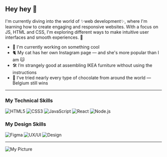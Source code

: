 ## Hey hey 🖖

I'm currently diving into the world of ✨web development✨, where I'm learning how to create engaging and responsive websites. 
With a focus on JS, HTML and CSS, I'm exploring different ways to make intuitive user interfaces and smooth experiences. 🧠


- 🤫 I'm currently working on something cool
- 🐈 My cat has her own Instagram page — and she's more popular than I am 🐱
- 🛠️ I’m strangely good at assembling IKEA furniture without using the instructions 
- 🍫 I’ve tried nearly every type of chocolate from around the world — Belgium still wins 

---
### My Technical Skills

![HTML5](https://img.shields.io/badge/HTML5-E34F26?style=for-the-badge&logo=html5&logoColor=white)
![CSS3](https://img.shields.io/badge/CSS3-1572B6?style=for-the-badge&logo=css3&logoColor=white)
![JavaScript](https://img.shields.io/badge/JavaScript-F7DF1E?style=for-the-badge&logo=javascript&logoColor=black)
![React](https://img.shields.io/badge/React-61DAFB?style=for-the-badge&logo=react&logoColor=black)
![Node.js](https://img.shields.io/badge/Node.js-339933?style=for-the-badge&logo=nodedotjs&logoColor=white)

### My Design Skills

![Figma](https://img.shields.io/badge/Figma-F24E1E?style=for-the-badge&logo=figma&logoColor=white)
![UX/UI](https://img.shields.io/badge/UX%2FUI-7289DA?style=for-the-badge&logo=ux-design&logoColor=white)
![Design](https://img.shields.io/badge/Design-E44D26?style=for-the-badge&logoColor=white)

___
![My Picture](https://www.netscout.com/sites/default/files/inline-images/Fake%20it%20image1.jpg)
